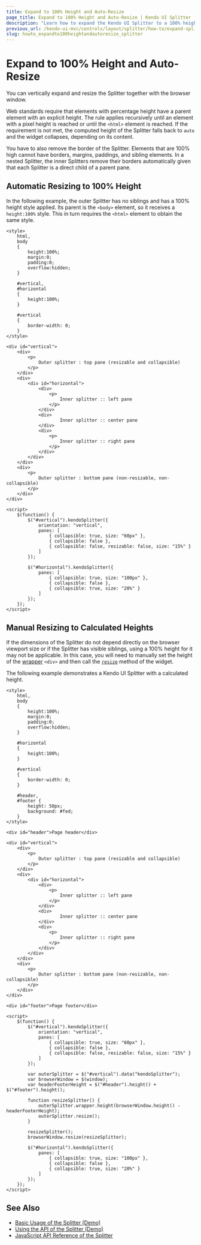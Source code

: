 ```yaml
---
title: Expand to 100% Height and Auto-Resize
page_title: Expand to 100% Height and Auto-Resize | Kendo UI Splitter
description: "Learn how to expand the Kendo UI Splitter to a 100% height and make it resize automatically."
previous_url: /kendo-ui-mvc/controls/layout/splitter/how-to/expand-splitter-to-100-height
slug: howto_expandto100heightandautoresize_splitter
---
```


# Expand to 100% Height and Auto-Resize

You can vertically expand and resize the Splitter together with the browser window.

Web standards require that elements with percentage height have a parent element with an explicit height. The rule applies recursively until an element with a pixel height is reached or until the `<html>` element is reached. If the requirement is not met, the computed height of the Splitter falls back to `auto` and the widget collapses, depending on its content.

You have to also remove the border of the Splitter. Elements that are 100% high cannot have borders, margins, paddings, and sibling elements. In a nested Splitter, the inner Splitters remove their borders automatically given that each Splitter is a direct child of a parent pane.

## Automatic Resizing to 100% Height

In the following example, the outer Splitter has no siblings and has a 100% height style applied. Its parent is the `<body>` element, so it receives a `height:100%` style. This in turn requires the `<html>` element to obtain the same style.

```dojo
<style>
    html,
    body
    {
        height:100%;
        margin:0;
        padding:0;
        overflow:hidden;
    }

    #vertical,
    #horizontal
    {
        height:100%;
    }

    #vertical
    {
        border-width: 0;
    }
</style>

<div id="vertical">
    <div>
        <p>
            Outer splitter : top pane (resizable and collapsible)
        </p>
    </div>
    <div>
        <div id="horizontal">
            <div>
                <p>
                    Inner splitter :: left pane
                </p>
            </div>
            <div>
                    Inner splitter :: center pane
            </div>
            <div>
                <p>
                    Inner splitter :: right pane
                </p>
            </div>
        </div>
    </div>
    <div>
        <p>
            Outer splitter : bottom pane (non-resizable, non-collapsible)
        </p>
    </div>
</div>

<script>
    $(function() {
        $("#vertical").kendoSplitter({
            orientation: "vertical",
            panes: [
                { collapsible: true, size: "60px" },
                { collapsible: false },
                { collapsible: false, resizable: false, size: "15%" }
            ]
        });

        $("#horizontal").kendoSplitter({
            panes: [
                { collapsible: true, size: "100px" },
                { collapsible: false },
                { collapsible: true, size: "20%" }
            ]
        });
    });
</script>
```

## Manual Resizing to Calculated Heights

If the dimensions of the Splitter do not depend directly on the browser viewport size or if the Splitter has visible siblings, using a 100% height for it may not be applicable. In this case, you will need to manually set the height of the [wrapper](/intro/widget-basics/wrapper-element) `<div>` and then call the [`resize`](/web/splitter/overview#resizing-a-splitter-manually) method of the widget.

The following example demonstrates a Kendo UI Splitter with a calculated height.

```dojo
<style>
    html,
    body
    {
        height:100%;
        margin:0;
        padding:0;
        overflow:hidden;
    }

    #horizontal
    {
        height:100%;
    }

    #vertical
    {
        border-width: 0;
    }

    #header,
    #footer {
        height: 50px;
        background: #fed;
    }
</style>

<div id="header">Page header</div>

<div id="vertical">
    <div>
        <p>
            Outer splitter : top pane (resizable and collapsible)
        </p>
    </div>
    <div>
        <div id="horizontal">
            <div>
                <p>
                    Inner splitter :: left pane
                </p>
            </div>
            <div>
                    Inner splitter :: center pane
            </div>
            <div>
                <p>
                    Inner splitter :: right pane
                </p>
            </div>
        </div>
    </div>
    <div>
        <p>
            Outer splitter : bottom pane (non-resizable, non-collapsible)
        </p>
    </div>
</div>

<div id="footer">Page footer</div>

<script>
    $(function() {
        $("#vertical").kendoSplitter({
            orientation: "vertical",
            panes: [
                { collapsible: true, size: "60px" },
                { collapsible: false },
                { collapsible: false, resizable: false, size: "15%" }
            ]
        });

        var outerSplitter = $("#vertical").data("kendoSplitter");
        var browserWindow = $(window);
        var headerFooterHeight = $("#header").height() + $("#footer").height();

        function resizeSplitter() {
            outerSplitter.wrapper.height(browserWindow.height() - headerFooterHeight);
            outerSplitter.resize();
        }

        resizeSplitter();
        browserWindow.resize(resizeSplitter);

        $("#horizontal").kendoSplitter({
            panes: [
                { collapsible: true, size: "100px" },
                { collapsible: false },
                { collapsible: true, size: "20%" }
            ]
        });
    });
</script>
```

## See Also

* [Basic Usage of the Splitter (Demo)](https://demos.telerik.com/kendo-ui/splitter/index)
* [Using the API of the Splitter (Demo)](https://demos.telerik.com/kendo-ui/splitter/api)
* [JavaScript API Reference of the Splitter](/api/javascript/ui/splitter)
